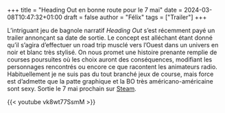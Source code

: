 +++
title = "Heading Out en bonne route pour le 7 mai"
date = 2024-03-08T10:47:32+01:00
draft = false
author = "Félix"
tags = ["Trailer"]
+++

L’intriguant jeu de bagnole narratif *Heading Out* s’est récemment payé un trailer annonçant sa date de sortie. Le concept est alléchant étant donné qu’il s’agira d’effectuer un road trip musclé vers l’Ouest dans un univers en noir et blanc très stylisé. On nous promet une histoire prenante remplie de courses poursuites où les choix auront des conséquences, modifiant les personnages rencontrés ou encore ce que racontent les animateurs radio. Habituellement je ne suis pas du tout branché jeux de course, mais force est d’admette que la patte graphique et la BO très américano-américaine sont sexy. Sortie le 7 mai prochain sur [Steam](https://store.steampowered.com/app/1640630/Heading_Out/).

{{< youtube vk8wt77SsmM >}} 